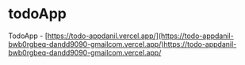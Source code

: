 # todoApp
TodoApp - [https://todo-appdanil.vercel.app/](https://todo-appdanil-bwb0rgbeq-dandd9090-gmailcom.vercel.app/)https://todo-appdanil-bwb0rgbeq-dandd9090-gmailcom.vercel.app/
